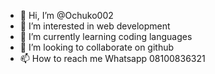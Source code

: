 - 👋 Hi, I’m @Ochuko002
- 👀 I’m interested in web development
- 🌱 I’m currently learning coding languages
- 💞️ I’m looking to collaborate on github
- 📫 How to reach me Whatsapp 08100836321

<!---
Ochuko002/Ochuko002 is a ✨ special ✨ repository because its `README.md` (this file) appears on your GitHub profile.
You can click the Preview link to take a look at your changes.
--->

